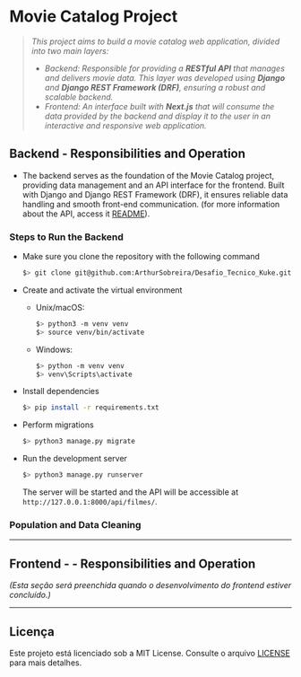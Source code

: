 # Movie Catalog Project

> *This project aims to build a movie catalog web application, divided into two main layers:*
> * *Backend: Responsible for providing a **RESTful API** that manages and delivers movie data. This layer was developed using **Django** and **Django REST Framework (DRF)**, ensuring a robust and scalable backend.*
> * *Frontend: An interface built with **Next.js** that will consume the data provided by the backend and display it to the user in an interactive and responsive web application.*

## Backend - Responsibilities and Operation

* The backend serves as the foundation of the Movie Catalog project, providing data management and an API interface for the frontend. Built with Django and Django REST Framework (DRF), it ensures reliable data handling and smooth front-end communication. (for more information about the API, access it [README](backend/README.md)).

### Steps to Run the Backend

* Make sure you clone the repository with the following command
  
   ```bash
   $> git clone git@github.com:ArthurSobreira/Desafio_Tecnico_Kuke.git
   ```

* Create and activate the virtual environment

   * Unix/macOS:
  
     ```bash
     $> python3 -m venv venv
     $> source venv/bin/activate
     ```
  
   * Windows:
     ```bash
     $> python -m venv venv
     $> venv\Scripts\activate
     ```

* Install dependencies

   ```bash
   $> pip install -r requirements.txt
   ```

* Perform migrations

   ```bash
   $> python3 manage.py migrate
   ```

* Run the development server

   ```bash
   $> python3 manage.py runserver
   ```

   The server will be started and the API will be accessible at `http://127.0.0.1:8000/api/filmes/`.

### Population and Data Cleaning



---

## Frontend - - Responsibilities and Operation

*(Esta seção será preenchida quando o desenvolvimento do frontend estiver concluído.)*

---

## Licença

Este projeto está licenciado sob a MIT License. Consulte o arquivo [LICENSE](https://chatgpt.com/c/LICENSE) para mais detalhes.

